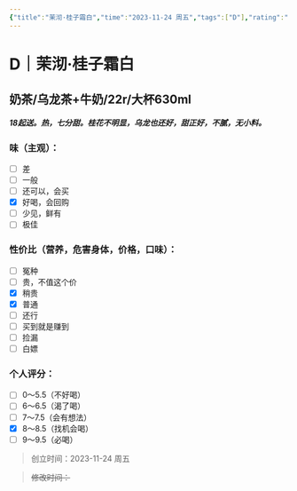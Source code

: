 ```yaml
---
{"title":"茉沏·桂子霜白","time":"2023-11-24 周五","tags":["D"],"rating":"8.0","dg-publish":true,"permalink":"/300 评价/D/奶茶/茉沏·桂子霜白/","dgPassFrontmatter":true,"created":"2024-01-25T18:45:03.000+08:00","updated":"2024-01-25T18:45:03.000+08:00"}
---
```



# D｜茉沏·桂子霜白
## 奶茶/乌龙茶+牛奶/22r/大杯630ml
***18起送。热，七分甜。桂花不明显，乌龙也还好，甜正好，不腻，无小料。***
### 味（主观）：
- [ ] 差
- [ ] 一般
- [ ] 还可以，会买
- [x] 好喝，会回购
- [ ] 少见，鲜有
- [ ] 极佳
### 性价比（营养，危害身体，价格，口味）：
- [ ] 冤种
- [ ] 贵，不值这个价
- [x] 稍贵
- [x] 普通
- [ ] 还行
- [ ] 买到就是赚到
- [ ] 捡漏
- [ ] 白嫖
### 个人评分：
- [ ] 0～5.5（不好喝）
- [ ] 6～6.5（渴了喝）
- [ ] 7～7.5（会有想法）
- [x] 8～8.5（找机会喝）
- [ ] 9～9.5（必喝）

>创立时间：2023-11-24 周五

>~~修改时间：~~